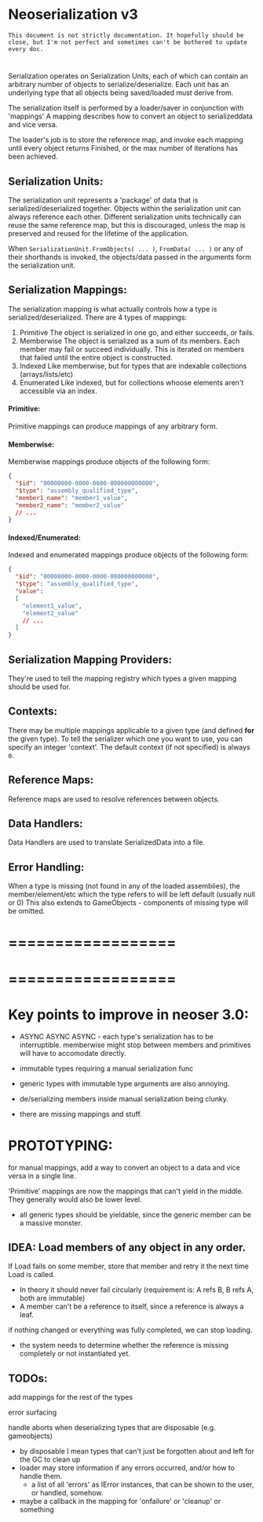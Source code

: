 # Neoserialization v3

    This document is not strictly documentation. It hopefully should be close, but I'm not perfect and sometimes can't be bothered to update every doc.
#

Serialization operates on Serialization Units, each of which can contain an arbitrary number of objects to serialize/deserialize.
Each unit has an underlying type that all objects being saved/loaded must derive from.

The serialization itself is performed by a loader/saver in conjunction with 'mappings'
A mapping describes how to convert an object to serializeddata and vice versa.

The loader's job is to store the reference map, and invoke each mapping until every object returns Finished, or the max number of iterations has been achieved.

## Serialization Units:

The serialization unit represents a 'package' of data that is serialized/deserialized together.
Objects within the serialization unit can always reference each other.
Different serialization units technically can reuse the same reference map, but this is discouraged, unless the map is preserved and reused for the lifetime of the application.

When `SerializationUnit.FromObjects( ... )`, `FromData( ... )` or any of their shorthands is invoked, the objects/data passed in the arguments form the serialization unit.

## Serialization Mappings:

The serialization mapping is what actually controls how a type is serialized/deserialized.
There are 4 types of mappings:
1. Primitive
    The object is serialized in one go, and either succeeds, or fails.
2. Memberwise
    The object is serialized as a sum of its members. Each member may fail or succeed individually. This is iterated on members that failed until the entire object is constructed.
3. Indexed
    Like memberwise, but for types that are indexable collections (arrays/lists/etc)
4. Enumerated
    Like indexed, but for collections whoose elements aren't accessible via an index.

#### Primitive:

Primitive mappings can produce mappings of any arbitrary form.

#### Memberwise:

Memberwise mappings produce objects of the following form:
```json
{
  "$id": "00000000-0000-0000-000000000000",
  "$type": "assembly_qualified_type",
  "member1_name": "member1_value",
  "member2_name": "member2_value"
  // ...
}
```

#### Indexed/Enumerated:

Indexed and enumerated mappings produce objects of the following form:
```json
{
  "$id": "00000000-0000-0000-000000000000",
  "$type": "assembly_qualified_type",
  "value": 
  [
    "element1_value",
    "element2_value"
    // ...
  ]
}
```

## Serialization Mapping Providers:

They're used to tell the mapping registry which types a given mapping should be used for.

## Contexts:

There may be multiple mappings applicable to a given type (and defined **for** the given type).
To tell the serializer which one you want to use, you can specify an integer 'context'.
The default context (if not specified) is always `0`.

## Reference Maps:

Reference maps are used to resolve references between objects.

## Data Handlers:

Data Handlers are used to translate SerializedData into a file.

## Error Handling:

When a type is missing (not found in any of the loaded assemblies), the member/element/etc which the type refers to will be left default (usually null or 0)
This also extends to GameObjects - components of missing type will be omitted.

==================
==================
==================
==================

# Key points to improve in neoser 3.0:

- ASYNC ASYNC ASYNC - each type's serialization has to be interruptible. memberwise might stop between members and primitives will have to accomodate directly.
- immutable types requiring a manual serialization func
- generic types with immutable type arguments are also annoying.
- de/serializing members inside manual serialization being clunky.

- there are missing mappings and stuff.


# PROTOTYPING:

for manual mappings, add a way to convert an object to a data and vice versa in a single line.



'Primitive' mappings are now the mappings that can't yield in the middle. They generally would also be lower level.
- all generic types should be yieldable, since the generic member can be a massive monster.

## IDEA: Load members of any object in any order.

If Load fails on some member, store that member and retry it the next time Load is called.
- In theory it should never fail circularly (requirement is: A refs B, B refs A, both are immutable)
- A member can't be a reference to itself, since a reference is always a leaf.


if nothing changed or everything was fully completed, we can stop loading.
- the system needs to determine whether the reference is missing completely or not instantiated yet.


## TODOs:

add mappings for the rest of the types

error surfacing

handle aborts when deserializing types that are disposable (e.g. gameobjects)
- by disposable I mean types that can't just be forgotten about and left for the GC to clean up
- loader may store information if any errors occurred, and/or how to handle them.
  - a list of all 'errors' as IError instances, that can be shown to the user, or handled, somehow.
- maybe a callback in the mapping for 'onfailure' or 'cleanup' or something




